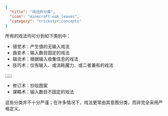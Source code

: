 ```json
{
  "title": "戏法的分类",
  "icon": "minecraft:oak_leaves",
  "category": "trickster:concepts"
}
```

所有的戏法均可分到如下类别中：

- 错觉术：产生值的无输入戏法
- 曲变术：输入数目固定的戏法
- 辑流术：根据输入收集信息的戏法
- 技巧术：仅有输入、或消耗魔力、或二者兼有的戏法

;;;;;

- 修订术：抄绘图案
- 谋略术：输入数目不固定的戏法

这些分类并不十分严谨；在许多情况下，戏法更常由其意图分类，而非完全采用严格定义。
